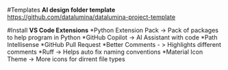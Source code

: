 #Templates
**AI design folder template**
https://github.com/datalumina/datalumina-project-template

#Install
**VS Code Extensions**
*Python Extension Pack -> Pack of packages to help program in Python
*GitHub Copilot -> AI Assistant with code
*Path Intellisense
*GitHub Pull Request
*Better Comments - > Highlights different comments
*Ruff -> Helps auto fix naming conventions
*Material Icon Theme -> More icons for dirrent file types


